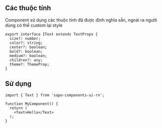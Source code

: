 
## Các thuộc tính

Component sử dụng các thuộc tính đã được định nghĩa sẵn, ngoài ra người dùng có thể custom lại style

 
```tsx
export interface IText extends TextProps {
  size?: number;
  color?: string;
  center?: boolean;
  bold?: boolean;
  medium?: boolean;
  children?: any;
  theme?: ThemeProp;
}
```

## Sử dụng

```tsx
import { Text } from 'sapo-components-ui-rn';

function MyComponent() {
  return (
    <Text>Hello</Text>
  );
}
```
